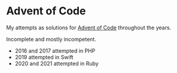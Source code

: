 # Advent of Code

My attempts as solutions for [Advent of Code](https://adventofcode.com) throughout the years.

Incomplete and mostly incompetent.

* 2016 and 2017 attempted in PHP
* 2019 attempted in Swift
* 2020 and 2021 attempted in Ruby